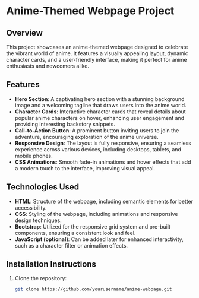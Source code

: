 # Anime-Themed Webpage Project

## Overview
This project showcases an anime-themed webpage designed to celebrate the vibrant world of anime. It features a visually appealing layout, dynamic character cards, and a user-friendly interface, making it perfect for anime enthusiasts and newcomers alike.

## Features
- **Hero Section**: A captivating hero section with a stunning background image and a welcoming tagline that draws users into the anime world.
- **Character Cards**: Interactive character cards that reveal details about popular anime characters on hover, enhancing user engagement and providing interesting backstory snippets.
- **Call-to-Action Button**: A prominent button inviting users to join the adventure, encouraging exploration of the anime universe.
- **Responsive Design**: The layout is fully responsive, ensuring a seamless experience across various devices, including desktops, tablets, and mobile phones.
- **CSS Animations**: Smooth fade-in animations and hover effects that add a modern touch to the interface, improving visual appeal.

## Technologies Used
- **HTML**: Structure of the webpage, including semantic elements for better accessibility.
- **CSS**: Styling of the webpage, including animations and responsive design techniques.
- **Bootstrap**: Utilized for the responsive grid system and pre-built components, ensuring a consistent look and feel.
- **JavaScript (optional)**: Can be added later for enhanced interactivity, such as a character filter or animation effects.

## Installation Instructions
1. Clone the repository:
   ```bash
   git clone https://github.com/yourusername/anime-webpage.git
